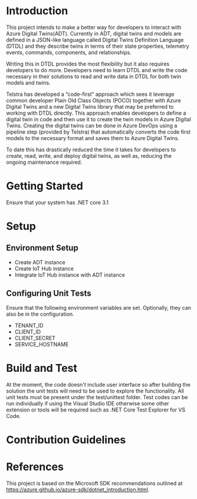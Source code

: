 # Introduction 
This project intends to make a better way for developers to interact with Azure Digital Twins(ADT). Currently in ADT, digital twins and models are defined in a JSON-like language called Digital Twins Definition Language (DTDL) and they describe twins in terms of their state properties, telemetry events, commands, components, and relationships.

Writing this in DTDL provides the most flexibility but it also requires developers to do more. Developers need to learn DTDL and write the code necessary in their solutions to read and write data in DTDL for both twin models and twins. 

Telstra has developed a “code-first” approach which sees it leverage common developer Plain Old Class Objects (POCO) together with Azure Digital Twins and a new Digital Twins library that may be preferred to working with DTDL directly. This approach enables developers to define a digital twin in code and then use it to create the twin models in Azure Digital Twins. Creating the digital twins can be done in Azure DevOps using a pipeline step (provided by Telstra) that automatically converts the code first models to the necessary format and saves them to Azure Digital Twins.  

To date this has drastically reduced the time it takes for developers to create, read, write, and deploy digital twins, as well as, reducing the ongoing maintenance required. 

# Getting Started
Ensure that your system has .NET core 3.1

# Setup
## Environment Setup
- Create ADT instance
- Create IoT Hub instance 
- Integrate IoT Hub instance with ADT instance
## Configuring Unit Tests
Ensure that the following environment variables are set. Optionally, they can also be in the configuration.
- TENANT_ID
- CLIENT_ID
- CLIENT_SECRET
- SERVICE_HOSTNAME

# Build and Test
At the moment, the code doesn't include user interface so after building the solution the unit tests will need to be used to explore the functionality.
All unit tests must be present under the test/unittest folder. Test codes can be run individually if using the Visual Studio IDE otherwise some other extension or tools will be required such as .NET Core Test Explorer for VS Code. 

# Contribution Guidelines

# References
This project is based on the Microsoft SDK recommendations outlined at 
https://azure.github.io/azure-sdk/dotnet_introduction.html.
